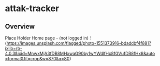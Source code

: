 # attak-tracker
## Overview
Place Holder Home page - (not logged in)
!(https://images.unsplash.com/flagged/photo-1551373916-bdaddbf4f881?ixlib=rb-4.0.3&ixid=MnwxMjA3fDB8MHxwaG90by1wYWdlfHx8fGVufDB8fHx8&auto=format&fit=crop&w=870&q=80)
